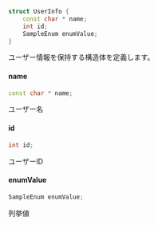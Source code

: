 
```cpp
struct UserInfo {
    const char * name;
    int id;
    SampleEnum enumValue;
}
```

ユーザー情報を保持する構造体を定義します。

#### name

```cpp
const char * name;
```

ユーザー名

#### id

```cpp
int id;
```

ユーザーID

#### enumValue

```cpp
SampleEnum enumValue;
```

列挙値
